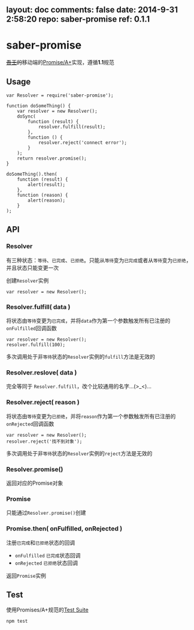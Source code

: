 layout: doc
comments: false
date: 2014-9-31 2:58:20
repo: saber-promise
ref: 0.1.1
---

# saber-promise

<del><a href="http://baike.baidu.com/view/8420590.htm" target="_blank">吾王</a>的</del>移动端的[Promise/A+](http://promises-aplus.github.io/promises-spec/)实现，遵循**1.1**规范

## Usage

    var Resolver = require('saber-promise');
    
    function doSomeThing() {
        var resolver = new Resolver();
        doSync(
            function (result) {
                resolver.fulfill(result);
            },
            function () {
                resolver.reject('connect error');
            }
        );
        return resolver.promise();
    }

    doSomeThing().then(
        function (result) {
            alert(result);
        },
        function (reason) {
            alert(reason);
        }
    );

## API

### Resolver

有三种状态：`等待`、`已完成`、`已拒绝`。只能从`等待`变为`已完成`或者从`等待`变为`已拒绝`，并且状态只能变更一次

创建`Resolver`实例

    var resolver = new Resolver();

### Resolver.fulfill( data )

将状态由`等待`变更为`已完成`，并将`data`作为第一个参数触发所有已注册的`onFulfilled`回调函数

    var resolver = new Resolver();
    resolver.fulfill(100);


多次调用处于非`等待`状态的`Resolver`实例的`fulfill`方法是无效的

### Resolver.reslove( data )

完全等同于 `Resolver.fulfill`，改个比较通用的名字...(&gt;_&lt;)...

### Resolver.reject( reason )

将状态由`等待`变更为`已拒绝`，并将`reason`作为第一个参数触发所有已注册的`onRejected`回调函数

    var resolver = new Resolver();
    resolver.reject('找不到对象');

多次调用处于非`等待`状态的`Resolver`实例的`reject`方法是无效的

### Resolver.promise()

返回对应的Promise对象

### Promise

只能通过`Resolver.promise()`创建

### Promise.then( onFulfilled, onRejected )

注册`已完成`和`已拒绝`状态的回调

* `onFulfilled` `已完成`状态回调
* `onRejected` `已拒绝`状态回调

返回`Promise`实例

## Test

使用Promises/A+规范的[Test Suite](https://github.com/promises-aplus/promises-tests)

    npm test

